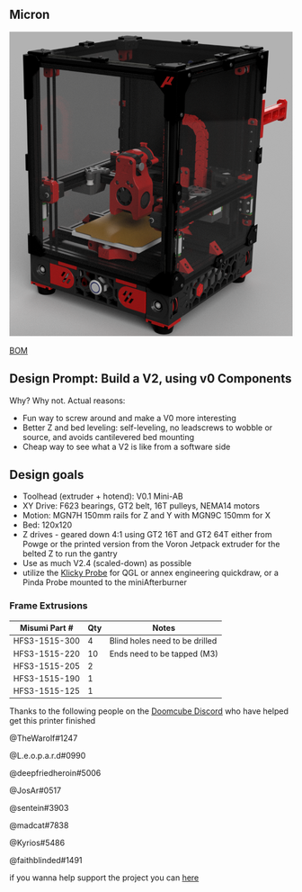 ## Micron

![picture](Images/MicronRendering.png)

[BOM](https://docs.google.com/spreadsheets/d/1caKSc-EukVpRgN67_by_hdzVPlExSRQ66j3OXlEmcCU/edit#gid=0)
## Design Prompt: Build a V2, using v0 Components
Why? Why not.
Actual reasons:

- Fun way to screw around and make a V0 more interesting
- Better Z and bed leveling: self-leveling, no leadscrews to wobble or source, and avoids cantilevered bed
mounting
- Cheap way to see what a V2 is like from a software side

## Design goals
- Toolhead (extruder + hotend): V0.1 Mini-AB
- XY Drive: F623 bearings, GT2 belt, 16T pulleys, NEMA14 motors
- Motion: MGN7H 150mm rails for Z and Y with MGN9C 150mm for X 
- Bed: 120x120
- Z drives - geared down 4:1 using GT2 16T and GT2 64T either from Powge or the printed version from the Voron Jetpack extruder for the belted Z to run the gantry 
- Use as much V2.4 (scaled-down) as possible
- utilize the [Klicky Probe](https://github.com/jlas1/Klicky-Probe) for QGL or annex engineering quickdraw, or a Pinda Probe mounted to the miniAfterburner 



### Frame Extrusions
Misumi Part #  |Qty | Notes
 ----|----|----|
HFS3-1515-300 |4 | Blind holes need to be drilled
HFS3-1515-220 |10| Ends need to be tapped (M3)
HFS3-1515-205 |2 |
HFS3-1515-190 |1 |
HFS3-1515-125 |1 |

Thanks to the following people on the [Doomcube Discord](https://discord.gg/EAANfEk25f) who have helped get this printer finished 

@TheWarolf#1247

@L.e.o.p.a.r.d#0990

@deepfriedheroin#5006

@JosAr#0517

@sentein#3903

@madcat#7838

@Kyrios#5486

@faithblinded#1491

if you wanna help support the project you can [here](https://www.patreon.com/user?u=27661824&fan_landing=true)

